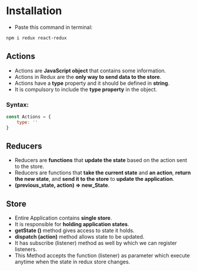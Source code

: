 # Installation

* Paste this command in terminal:
```bash
npm i redux react-redux
```

## Actions
* Actions are **JavaScript object** that contains some information.
* Actions in Redux are the **only way to send data to the store**.
* Actions have a **type** property and it should be defined in **string**.
* It is compulsory to include the **type property** in the object.

### Syntax:
```js
const Actions = {
    type: ''
}
```

## Reducers
* Reducers are **functions** that **update the state** based on the action sent to the store.
* Reducers are functions that **take the current state** and **an action**, **return the new state**, and **send it to the store** to **update the application**.
* **(previous_state, action) => new_State**.

## Store
* Entire Application contains **single store**.
* It is responsible for **holding application states**.
* **getState ()** method gives access to state it holds.
* **dispatch (action)** method allows state to be updated.
* It has subscribe (listener) method as well by which we can register listeners.
* This Method accepts the function (listener) as parameter which execute anytime when the state in redux store changes.



